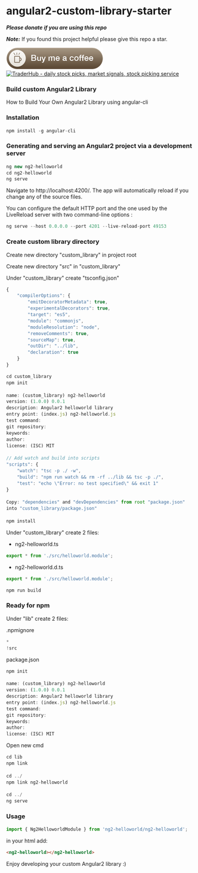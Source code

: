 # angular2-custom-library-starter

***Please donate if you are using this repo***

***Note:*** If you found this project helpful please give this repo a star.

<a href="https://www.paypal.com/cgi-bin/webscr?cmd=_s-xclick&hosted_button_id=C2HFZWSUPV47Q" target="_blank">
  <img src="https://raw.githubusercontent.com/Blah2014/phonegap-inmobi-plugin/gh-pages/images/BuymeaCoffee.png" border="0" name="submit" alt="PayPal - The safer, easier way to pay online!" />
</a>

<a href="http://traderhub.info" target="_blank">
  <img src="http://traderhub.info/images/AD.jpg" border="0" name="submit" alt="TraderHub - daily stock picks, market signals, stock picking service" />
</a>

### Build custom Angular2 Library

How to Build Your Own Angular2 Library using angular-cli

### Installation

```javascript
npm install -g angular-cli
```

### Generating and serving an Angular2 project via a development server

```javascript
ng new ng2-helloworld
cd ng2-helloworld
ng serve
```

Navigate to http://localhost:4200/. The app will automatically reload if you change any of the source files.

You can configure the default HTTP port and the one used by the LiveReload server with two command-line options :

```javascript
ng serve --host 0.0.0.0 --port 4201 --live-reload-port 49153
```

### Create custom library directory

Create new directory "custom_library" in project root

Create new directory "src" in "custom_library"

Under "custom_library" create "tsconfig.json"

```javascript
{
    "compilerOptions": {
        "emitDecoratorMetadata": true,
        "experimentalDecorators": true,
        "target": "es5",
        "module": "commonjs",
        "moduleResolution": "node",
        "removeComments": true,
        "sourceMap": true,
        "outDir": "../lib",
        "declaration": true
    }
}
```

```javascript
cd custom_library
npm init

name: (custom_library) ng2-helloworld
version: (1.0.0) 0.0.1
description: Angular2 helloworld library
entry point: (index.js) ng2-helloworld.js
test command:
git repository:
keywords:
author:
license: (ISC) MIT

// Add watch and build into scripts
"scripts": {
    "watch": "tsc -p ./ -w",
    "build": "npm run watch && rm -rf ../lib && tsc -p ./",
    "test": "echo \"Error: no test specified\" && exit 1"
}

Copy: "dependencies" and "devDependencies" from root "package.json"
into "custom_library/package.json"

npm install
```

Under "custom_library" create 2 files:

* ng2-helloworld.ts
```javascript
export * from './src/helloworld.module';
```

* ng2-helloworld.d.ts
```javascript
export * from './src/helloworld.module';
```

```javascript
npm run build
```

### Ready for npm
Under "lib" create 2 files:

.npmignore
```javascript
*
!src
```

package.json
```javascript
npm init

name: (custom_library) ng2-helloworld
version: (1.0.0) 0.0.1
description: Angular2 helloworld library
entry point: (index.js) ng2-helloworld.js
test command:
git repository:
keywords:
author:
license: (ISC) MIT
```

Open new cmd

```javascript
cd lib
npm link 

cd ../
npm link ng2-helloworld

cd ../
ng serve
```

### Usage

```javascript
import { Ng2HelloworldModule } from 'ng2-helloworld/ng2-helloworld';
```

in your html add:
```html
<ng2-helloworld></ng2-helloworld>
```

Enjoy developing your custom Angular2 library :)
